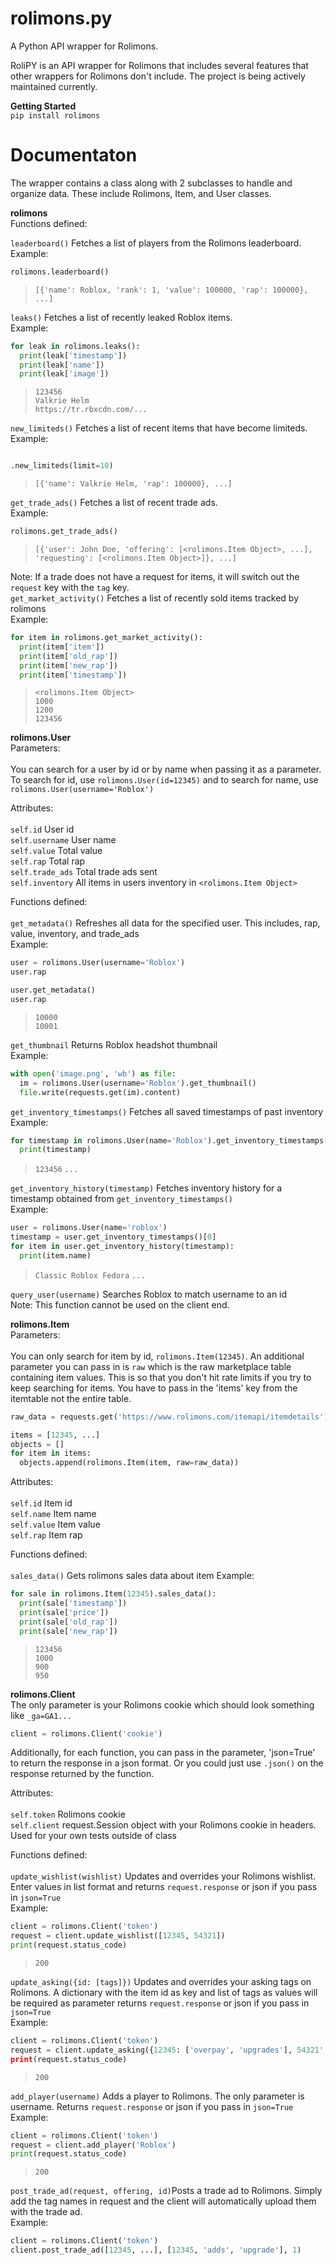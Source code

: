 # rolimons.py
A Python API wrapper for Rolimons.

RoliPY is an API wrapper for Rolimons that includes several features that other wrappers for Rolimons don't include. The project is being actively maintained currently.

**Getting Started** <br/>
`pip install rolimons`

# Documentaton
The wrapper contains a class along with 2 subclasses to handle and organize data. These include Rolimons, Item, and User classes.

**rolimons** <br/>
Functions defined:

`leaderboard()` Fetches a list of players from the Rolimons leaderboard. <br/>
Example:
```py
rolimons.leaderboard()
```
> `[{'name': Roblox, 'rank': 1, 'value': 100000, 'rap': 100000}, ...]`

`leaks()` Fetches a list of recently leaked Roblox items. <br/>
Example:
```py
for leak in rolimons.leaks():
  print(leak['timestamp'])
  print(leak['name'])
  print(leak['image'])
```
> ```
> 123456
> Valkrie Helm
> https://tr.rbxcdn.com/...
`new_limiteds()` Fetches a list of recent items that have become limiteds. <br/>
Example:
```py

.new_limiteds(limit=10)
```
> `[{'name': Valkrie Helm, 'rap': 100000}, ...]` <br/>

`get_trade_ads()` Fetches a list of recent trade ads. <br/>
Example:
```py
rolimons.get_trade_ads()
```
> `[{'user': John Doe, 'offering': [<rolimons.Item Object>, ...], 'requesting': [<rolimons.Item Object>]}, ...]`

Note: If a trade does not have a request for items, it will switch out the `request` key with the `tag` key. <br/>
`get_market_activity()` Fetches a list of recently sold items tracked by rolimons <br/>
Example:
```py
for item in rolimons.get_market_activity():
  print(item['item'])
  print(item['old_rap'])
  print(item['new_rap'])
  print(item['timestamp'])
```
> ```
> <rolimons.Item Object>
> 1000
> 1200
> 123456

**rolimons.User** <br/>
Parameters: <br/> <br/> 
You can search for a user by id or by name when passing it as a parameter. To search for id, use `rolimons.User(id=12345)` and to search for name, use `rolimons.User(username='Roblox')`

Attributes: <br/> <br/> 
`self.id` User id <br/>
`self.username` User name <br/>
`self.value` Total value <br/>
`self.rap` Total rap <br/>
`self.trade_ads` Total trade ads sent <br/>
`self.inventory` All items in users inventory in `<rolimons.Item Object>` <br/>

Functions defined: <br/> <br/> 
`get_metadata()` Refreshes all data for the specified user. This includes, rap, value, inventory, and trade_ads <br/>
Example:
```py
user = rolimons.User(username='Roblox')
user.rap

user.get_metadata()
user.rap
```
> ```
> 10000
> 10001

`get_thumbnail` Returns Roblox headshot thumbnail <br/>
Example:
```py
with open('image.png', 'wb') as file:
  im = rolimons.User(username='Roblox').get_thumbnail()
  file.write(requests.get(im).content)
```
`get_inventory_timestamps()` Fetches all saved timestamps of past inventory <br/>
Example: 
```py
for timestamp in rolimons.User(name='Roblox').get_inventory_timestamps():
  print(timestamp)
```
> `123456`
> `...`

`get_inventory_history(timestamp)` Fetches inventory history for a timestamp obtained from `get_inventory_timestamps()` <br/>
Example:
```py
user = rolimons.User(name='roblox')
timestamp = user.get_inventory_timestamps()[0]
for item in user.get_inventory_history(timestamp):
  print(item.name)
```
> `Classic Roblox Fedora`
> `...`

`query_user(username)` Searches Roblox to match username to an id <br/>
Note: This function cannot be used on the client end.

**rolimons.Item** <br/>
Parameters: <br/> <br/> 
You can only search for item by id, `rolimons.Item(12345)`. An additional parameter you can pass in is `raw` which is the raw marketplace table containing item values. This is so that you don't hit rate limits if you try to keep searching for items. You have to pass in the 'items' key from the itemtable not the entire table.
```py
raw_data = requests.get('https://www.rolimons.com/itemapi/itemdetails').json()['items']

items = [12345, ...]
objects = []
for item in items:
  objects.append(rolimons.Item(item, raw=raw_data))
 ```

Attributes: <br/> <br/>
`self.id` Item id <br/>
`self.name` Item name <br/>
`self.value` Item value <br/>
`self.rap` Item rap <br/>

Functions defined: <br/> <br/> 
`sales_data()` Gets rolimons sales data about item
Example:
```py
for sale in rolimons.Item(12345).sales_data():
  print(sale['timestamp'])
  print(sale['price'])
  print(sale['old_rap'])
  print(sale['new_rap'])
```
> ```
> 123456
> 1000
> 900
> 950

**rolimons.Client** <br/>
The only parameter is your Rolimons cookie which should look something like `_ga=GA1...`
```py
client = rolimons.Client('cookie')
```

Additionally, for each function, you can pass in the parameter, 'json=True' to return the response in a json format. Or you could just use `.json()` on the response returned by the function.

Attributes: <br/><br/>
`self.token` Rolimons cookie <br/>
`self.client` request.Session object with your Rolimons cookie in headers. Used for your own tests outside of class

Functions defined: <br/><br/>
`update_wishlist(wishlist)` Updates and overrides your Rolimons wishlist. Enter values in list format and returns `request.response` or json if you pass in `json=True` <br/>
Example:
```py
client = rolimons.Client('token')
request = client.update_wishlist([12345, 54321])
print(request.status_code)
```
> `200`

`update_asking({id: [tags]})` Updates and overrides your asking tags on Rolimons. A dictionary with the item id as key and list of tags as values will be required as parameter returns `request.response` or json if you pass in `json=True`<br/>
Example:
```py
client = rolimons.Client('token')
request = client.update_asking({12345: ['overpay', 'upgrades'], 54321': ['nft']})
print(request.status_code)
```
> `200`

`add_player(username)` Adds a player to Rolimons. The only parameter is username. Returns `request.response` or json if you pass in `json=True` <br/>
Example:
```py
client = rolimons.Client('token')
request = client.add_player('Roblox')
print(request.status_code)
```
> `200`

`post_trade_ad(request, offering, id)`Posts a trade ad to Rolimons. Simply add the tag names in request and the client will automatically upload them with the trade ad. <br/>
Example:
```py
client = rolimons.Client('token')
client.post_trade_ad([12345, ...], [12345, 'adds', 'upgrade'], 1)
```
